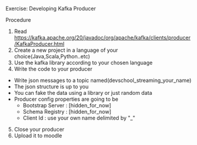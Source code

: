 Exercise: Developing Kafka Producer

Procedure

1. Read https://kafka.apache.org/20/javadoc/org/apache/kafka/clients/producer/KafkaProducer.html
2. Create a new project in a language of your choice(Java,Scala,Python..etc)
3. Use the kafka library according to your chosen language
4. Write the code to your producer
 - Write json messages to a topic named(devschool_streaming_your_name)
 - The json structure is up to you
 - You can fake the data using a library or just random data
 - Producer config properties are going to be 
    - Bootstrap Server : [hidden_for_now]
    - Schema Registry :  [hidden_for_now]
    - Client Id : use your own name delimited by "_"
5. Close your producer
6. Upload it to moodle 
